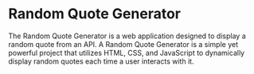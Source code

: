 # Random Quote Generator

The Random Quote Generator is a web application designed to display a random quote from an API. 
A Random Quote Generator is a simple yet powerful project that utilizes HTML, CSS, and JavaScript to dynamically display random quotes each time a user interacts with it.
